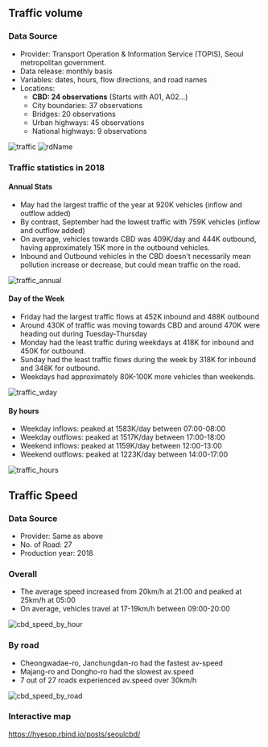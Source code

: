 ## Traffic volume
### Data Source
* Provider: Transport Operation & Information Service (TOPIS), Seoul metropolitan government.
* Data release: monthly basis
* Variables: dates, hours, flow directions, and road names
* Locations:
    * **CBD: 24 observations** (Starts with A01, A02...)
    * City boundaries: 37 observations
    * Bridges: 20 observations
    * Urban highways: 45 observations
    * National highways: 9 observations

![traffic](https://user-images.githubusercontent.com/25252172/71975770-b5d73e00-320c-11ea-84d8-5756ba0a05c4.png)
![rdName](https://user-images.githubusercontent.com/25252172/72173346-3d6caa80-33cf-11ea-87bf-32f57d72d50a.png)



### Traffic statistics in 2018
#### Annual Stats
* May had the largest traffic of the year at 920K vehicles (inflow and outflow added)
* By contrast, September had the lowest traffic with 759K vehicles (inflow and outflow added)
* On average, vehicles towards CBD was 409K/day and 444K outbound, having approximately 15K more in the outbound vehicles.
* Inbound and Outbound vehicles in the CBD doesn't necessarily mean pollution increase or decrease, but could mean traffic on the road.

![traffic_annual](https://user-images.githubusercontent.com/25252172/72000498-593f4780-323b-11ea-82c5-d45c7ad2d2b2.png)


#### Day of the Week
* Friday had the largest traffic flows at 452K inbound and 488K outbound
* Around 430K of traffic was moving towards CBD and around 470K were heading out during Tuesday-Thursday
* Monday had the least traffic during weekdays at 418K for inbound and 450K for outbound.
* Sunday had the least traffic flows during the week by 318K for inbound and 348K for outbound.
* Weekdays had approximately 80K-100K more vehicles than weekends.

![traffic_wday](https://user-images.githubusercontent.com/25252172/72000500-593f4780-323b-11ea-9ba6-43f8dc51fa9d.png)


#### By hours
* Weekday inflows: peaked at 1583K/day between 07:00-08:00
* Weekday outflows: peaked at 1517K/day between 17:00-18:00
* Weekend inflows: peaked at 1159K/day between 12:00-13:00
* Weekend outflows: peaked at 1223K/day between 14:00-17:00

![traffic_hours](https://user-images.githubusercontent.com/25252172/72000499-593f4780-323b-11ea-802d-97023b9ab5c0.png)

## Traffic Speed
### Data Source
* Provider: Same as above
* No. of Road: 27
* Production year: 2018

### Overall
* The average speed increased from 20km/h at 21:00 and peaked at 25km/h at 05:00
* On average, vehicles travel at 17-19km/h between 09:00-20:00

![cbd_speed_by_hour](https://user-images.githubusercontent.com/25252172/72090531-2746e780-3306-11ea-8325-d3c5a673c535.png)

### By road
* Cheongwadae-ro, Janchungdan-ro had the fastest av-speed
* Majang-ro and Dongho-ro had the slowest av.speed 
* 7 out of 27 roads experienced av.speed over 30km/h

![cbd_speed_by_road](https://user-images.githubusercontent.com/25252172/72090532-27df7e00-3306-11ea-82de-6cfd2ded1eda.png)

### Interactive map 
https://hyesop.rbind.io/posts/seoulcbd/